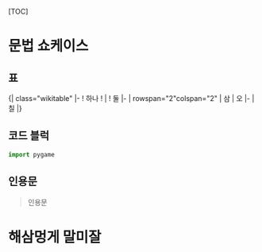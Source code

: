 [TOC]

# 문법 쇼케이스

## 표

{| class="wikitable" 
|-
! 하나
! 
      |       ! 둘
|-
| rowspan="2"colspan="2" | 삼
| 오
|-
| 칠
|}

## 코드 블럭
```python
import pygame
```
## 인용문
> 인용문

# 해삼멍게 말미잘